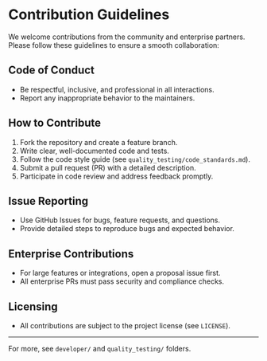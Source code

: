 # Contribution Guidelines

We welcome contributions from the community and enterprise partners. Please follow these guidelines to ensure a smooth collaboration:

## Code of Conduct

- Be respectful, inclusive, and professional in all interactions.
- Report any inappropriate behavior to the maintainers.

## How to Contribute

1. Fork the repository and create a feature branch.
2. Write clear, well-documented code and tests.
3. Follow the code style guide (see `quality_testing/code_standards.md`).
4. Submit a pull request (PR) with a detailed description.
5. Participate in code review and address feedback promptly.

## Issue Reporting

- Use GitHub Issues for bugs, feature requests, and questions.
- Provide detailed steps to reproduce bugs and expected behavior.

## Enterprise Contributions

- For large features or integrations, open a proposal issue first.
- All enterprise PRs must pass security and compliance checks.

## Licensing

- All contributions are subject to the project license (see `LICENSE`).

---

For more, see `developer/` and `quality_testing/` folders.
